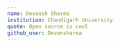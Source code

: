 ```yaml
---
name: Devansh Sharma
institution: Chandigarh University
quote: Open source is cool
github_user: Devansharma
---
```

